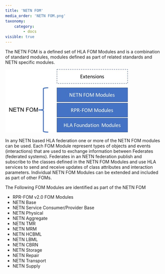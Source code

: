 ```yaml
---
title: 'NETN FOM'
media_order: 'NETN FOM.png'
taxonomy:
    category:
        - docs
visible: true
---
```


The NETN FOM is a defined set of HLA FOM Modules and is a combination of standard modules, modules defined as part of related standards and NETN specific modules.

![](Picture1.jpg)

In any NETN based HLA federation one or more of the NETN FOM modules can be used. Each FOM Module represent types of objects and events 
(interactions) that are used to exchange information between Federates (federated systems). Federates in an NETN federation publish and 
subscribe to the classes defined in the NETN FOM Modules and use HLA services to send and receive updates of class attributes and 
interaction parameters. Individual NETN FOM Modules can be extended and included as part of other FOMs.

The Following FOM Modules are identified as part of the NETN FOM

* RPR-FOM v2.0 FOM Modules
* NETN Base
* NETN Service Consumer/Provider Base
* NETN Physical
* NETN Aggregate
* NETN TMR
* NETN MRM
* NETN HCBML
* NETN LBML
* NETN CBRN
* NETN Storage
* NETN Repair
* NETN Transport
* NETN Supply
